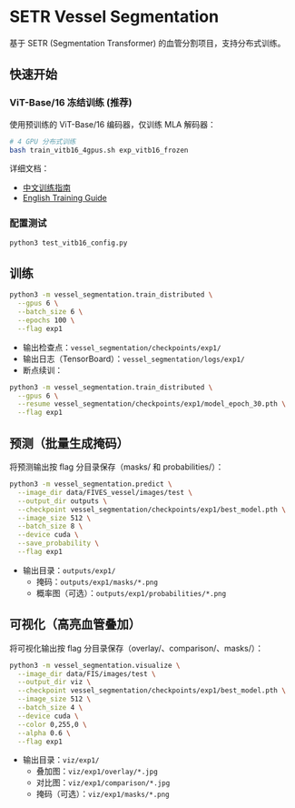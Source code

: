 # SETR Vessel Segmentation

基于 SETR (Segmentation Transformer) 的血管分割项目，支持分布式训练。

## 快速开始

### ViT-Base/16 冻结训练 (推荐)

使用预训练的 ViT-Base/16 编码器，仅训练 MLA 解码器：

```bash
# 4 GPU 分布式训练
bash train_vitb16_4gpus.sh exp_vitb16_frozen
```

详细文档：
- [中文训练指南](TRAINING_GUIDE_CN.md)
- [English Training Guide](TRAINING_GUIDE.md)

### 配置测试

```bash
python3 test_vitb16_config.py
```

## 训练

```bash
python3 -m vessel_segmentation.train_distributed \
  --gpus 6 \
  --batch_size 6 \
  --epochs 100 \
  --flag exp1
```
- 输出检查点：`vessel_segmentation/checkpoints/exp1/`
- 输出日志（TensorBoard）：`vessel_segmentation/logs/exp1/`
- 断点续训：
```bash
python3 -m vessel_segmentation.train_distributed \
  --gpus 6 \
  --resume vessel_segmentation/checkpoints/exp1/model_epoch_30.pth \
  --flag exp1
```

## 预测（批量生成掩码）
将预测输出按 flag 分目录保存（masks/ 和 probabilities/）：

```bash
python3 -m vessel_segmentation.predict \
  --image_dir data/FIVES_vessel/images/test \
  --output_dir outputs \
  --checkpoint vessel_segmentation/checkpoints/exp1/best_model.pth \
  --image_size 512 \
  --batch_size 8 \
  --device cuda \
  --save_probability \
  --flag exp1
```
- 输出目录：`outputs/exp1/`
  - 掩码：`outputs/exp1/masks/*.png`
  - 概率图（可选）：`outputs/exp1/probabilities/*.png`

## 可视化（高亮血管叠加）
将可视化输出按 flag 分目录保存（overlay/、comparison/、masks/）：

```bash
python3 -m vessel_segmentation.visualize \
  --image_dir data/FIS/images/test \
  --output_dir viz \
  --checkpoint vessel_segmentation/checkpoints/exp1/best_model.pth \
  --image_size 512 \
  --batch_size 4 \
  --device cuda \
  --color 0,255,0 \
  --alpha 0.6 \
  --flag exp1
```
- 输出目录：`viz/exp1/`
  - 叠加图：`viz/exp1/overlay/*.jpg`
  - 对比图：`viz/exp1/comparison/*.jpg`
  - 掩码（可选）：`viz/exp1/masks/*.png`
